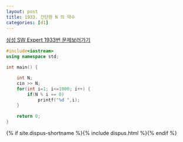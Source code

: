 ```yaml
---
layout: post
title: 1933. 간단한 N 의 약수
categories: [d1]
---
```

[삼성 SW Expert 1933번 문제보러가기](https://swexpertacademy.com/main/code/problem/problemDetail.do?contestProbId=AV5PhcWaAKIDFAUq&categoryId=AV5PhcWaAKIDFAUq&categoryType=CODE)

```cpp
#include<iostream>
using namespace std;

int main() {

    int N;
    cin >> N;
    for(int i=1; i<=1000; i++) {
        if(N % i == 0)
    		printf("%d ",i);    
    }
    
    return 0;
}
```

{% if site.dispus-shortname %}{% include dispus.html %}{% endif %}